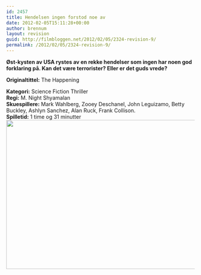 ```yaml
---
id: 2457
title: Hendelsen ingen forstod noe av
date: 2012-02-05T15:11:28+00:00
author: brennum
layout: revision
guid: http://filmbloggen.net/2012/02/05/2324-revision-9/
permalink: /2012/02/05/2324-revision-9/
---
```

**Øst-kysten av USA rystes av en rekke hendelser som ingen har noen god forklaring på. Kan det være terrorister? Eller er det guds vrede?** 

**<!--more-->Originaltittel:** The Happening

  
**Kategori:** Science Fiction Thriller  
**Regi:** M. Night Shyamalan  
**Skuespillere:** Mark Wahlberg, Zooey Deschanel, John Leguizamo, Betty Buckley, Ashlyn Sanchez, Alan Ruck, Frank Collison.  
**Spilletid:** 1 time og 31 minutter  
<a href="http://filmbloggen.net/?attachment_id=2440" rel="attachment wp-att-2440"><img class="alignnone size-full wp-image-2440" src="http://filmbloggen.net/wp-content/uploads//2012/02/zooey_deschanel_the_happening_movie_image.jpg" alt="" width="600" height="400" /></a>